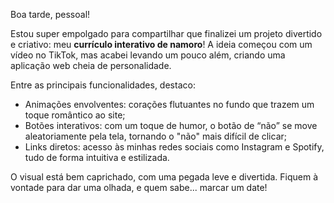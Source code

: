 Boa tarde, pessoal! 

Estou super empolgado para compartilhar que finalizei um projeto divertido e criativo: meu **currículo interativo de namoro**! A ideia começou com um vídeo no TikTok, mas acabei levando um pouco além, criando uma aplicação web cheia de personalidade. 

Entre as principais funcionalidades, destaco:
- Animações envolventes: corações flutuantes no fundo que trazem um toque romântico ao site;
- Botões interativos: com um toque de humor, o botão de “não” se move aleatoriamente pela tela, tornando o "não" mais difícil de clicar;
- Links diretos: acesso às minhas redes sociais como Instagram e Spotify, tudo de forma intuitiva e estilizada.

O visual está bem caprichado, com uma pegada leve e divertida. Fiquem à vontade para dar uma olhada, e quem sabe... marcar um date!
